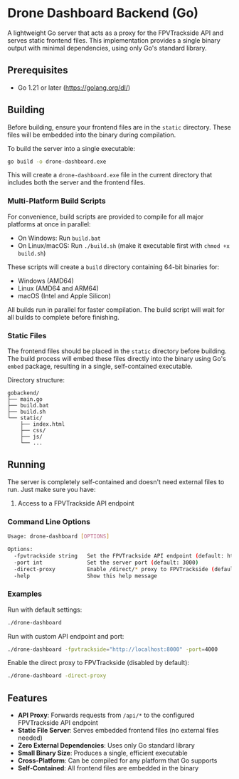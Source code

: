 # Drone Dashboard Backend (Go)

A lightweight Go server that acts as a proxy for the FPVTrackside API and serves static frontend files. This implementation provides a single binary output with minimal dependencies, using only Go's standard library.

## Prerequisites

- Go 1.21 or later (https://golang.org/dl/)

## Building

Before building, ensure your frontend files are in the `static` directory. These files will be embedded into the binary during compilation.

To build the server into a single executable:

```bash
go build -o drone-dashboard.exe
```

This will create a `drone-dashboard.exe` file in the current directory that includes both the server and the frontend files.

### Multi-Platform Build Scripts

For convenience, build scripts are provided to compile for all major platforms at once in parallel:

- On Windows: Run `build.bat`
- On Linux/macOS: Run `./build.sh` (make it executable first with `chmod +x build.sh`)

These scripts will create a `build` directory containing 64-bit binaries for:
- Windows (AMD64)
- Linux (AMD64 and ARM64)
- macOS (Intel and Apple Silicon)

All builds run in parallel for faster compilation. The build script will wait for all builds to complete before finishing.

### Static Files

The frontend files should be placed in the `static` directory before building. The build process will embed these files directly into the binary using Go's `embed` package, resulting in a single, self-contained executable.

Directory structure:
```
gobackend/
├── main.go
├── build.bat
├── build.sh
└── static/
    ├── index.html
    ├── css/
    ├── js/
    └── ...
```

## Running

The server is completely self-contained and doesn't need external files to run. Just make sure you have:
1. Access to a FPVTrackside API endpoint

### Command Line Options

```bash
Usage: drone-dashboard [OPTIONS]

Options:
  -fpvtrackside string   Set the FPVTrackside API endpoint (default: http://localhost:8080)
  -port int              Set the server port (default: 3000)
  -direct-proxy          Enable /direct/* proxy to FPVTrackside (default: false)
  -help                  Show this help message
```

### Examples

Run with default settings:
```bash
./drone-dashboard
```

Run with custom API endpoint and port:
```bash
./drone-dashboard -fpvtrackside="http://localhost:8000" -port=4000
```

Enable the direct proxy to FPVTrackside (disabled by default):
```bash
./drone-dashboard -direct-proxy
```

## Features

- **API Proxy**: Forwards requests from `/api/*` to the configured FPVTrackside API endpoint
- **Static File Server**: Serves embedded frontend files (no external files needed)
- **Zero External Dependencies**: Uses only Go standard library
- **Small Binary Size**: Produces a single, efficient executable
- **Cross-Platform**: Can be compiled for any platform that Go supports
- **Self-Contained**: All frontend files are embedded in the binary 
